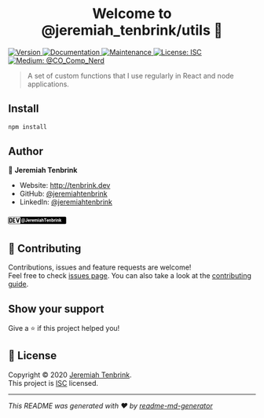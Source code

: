 <h1 align="center">Welcome to @jeremiah_tenbrink/utils 👋</h1>
<p>
  <a href="https://www.npmjs.com/package/@jeremiah_tenbrink/utils" target="_blank">
    <img alt="Version" src="https://img.shields.io/npm/v/@jeremiah_tenbrink/utils.svg">
  </a>
  <a href="https://github.com/jeremiahtenbrink/utils#readme" target="_blank">
    <img alt="Documentation" src="https://img.shields.io/badge/documentation-yes-brightgreen.svg" />
  </a>
  <a href="https://github.com/jeremiahtenbrink/utils/graphs/commit-activity" target="_blank">
    <img alt="Maintenance" src="https://img.shields.io/badge/Maintained%3F-yes-green.svg" />
  </a>
  <a href="https://github.com/jeremiahtenbrink/utils/blob/master/LICENSE" target="_blank">
    <img alt="License: ISC" src="https://img.shields.io/github/license/jeremiahtenbrink/@jeremiah_tenbrink/utils" />
  </a>

  <a href="https://dev.to/@CO_Comp_Nerd" target="_blank">
    <img alt="Medium: @CO_Comp_Nerd" src="https://img.shields.io
    /twitter/follow/@CO_Comp_Nerd.svg?style=social" />
  </a>
</p>

> A set of custom functions that I use regularly in React and node applications.

## Install

```sh
npm install
```

## Author

👤 **Jeremiah Tenbrink**

* Website: http://tenbrink.dev
* GitHub: [@jeremiahtenbrink](https://github.com/jeremiahtenbrink)
* LinkedIn: [@jeremiahtenbrink](https://linkedin.com/in/jeremiahtenbrink)

<svg width="118" height="30" viewBox="0 0 118 15" fill="none" xmlns="http://www.w3.org/2000/svg">
<g id="devTo">
<g clip-path="url(#clip0)">
<rect width="118" height="30" rx="2" fill="black"/>
<g id="DevTo 1">
<rect x="0.999756" y="0.829956" width="23.7156" height="13.34" rx="1" fill="white"/>
<path id="Vector" d="M2.2702 7.47149V12.6047H4.08288C6.08805 12.6047 6.9222 12.3481 7.53177 11.562C8.14134 10.7921 8.23759 10.1183 8.17342 7.07046C8.1253 4.37551 8.09322 4.15093 7.74031 3.57344C7.13074 2.57888 6.457 2.33826 4.19517 2.33826H2.2702V7.47149ZM5.97576 4.40759C6.34471 4.71238 6.36075 4.77654 6.36075 7.37524C6.36075 9.89374 6.34471 10.0542 6.00784 10.391C5.73514 10.6477 5.44639 10.7439 4.88495 10.7439L4.11496 10.76L4.06684 7.42337L4.03475 4.10281H4.82078C5.35014 4.10281 5.7191 4.19905 5.97576 4.40759V4.40759ZM9.66527 2.75533C9.34444 3.17241 9.3284 3.38095 9.3284 7.50358V11.8187L9.72944 12.2037C10.0984 12.5887 10.1946 12.6047 12.2961 12.6047H14.4616V10.8562L12.8254 10.8081L11.1732 10.76V8.35377L12.1838 8.30564L13.1783 8.25752V6.50901H11.093V4.10281H14.4616V2.33826H12.2319C10.0021 2.33826 9.9861 2.33826 9.66527 2.75533V2.75533ZM16.2262 4.61613C16.5631 5.8834 17.1085 7.95273 17.4453 9.23604C17.9587 11.2091 18.1351 11.6422 18.5682 12.0754C18.873 12.3962 19.242 12.6047 19.4826 12.6047C19.9799 12.6047 20.6215 12.1074 20.8461 11.53C21.0065 11.1129 23.2844 2.61096 23.2844 2.41846C23.2844 2.37034 22.8352 2.33826 22.2898 2.37034L21.2792 2.41846L20.3809 5.86736C19.8195 8.04898 19.4505 9.20396 19.3863 8.99542C19.258 8.59439 17.6699 2.48263 17.6699 2.40242C17.6699 2.37034 17.2047 2.33826 16.6433 2.33826H15.6166L16.2262 4.61613Z" fill="black"/>
</g>
<text id="devToText" fill="white" xml:space="preserve" style="white-space
: pre" font-family="Roboto" font-size="9" font-weight="bold" letter-spacing
="0em"><tspan x="26.5194" y="10.4674">@JeremiahTenbrink</tspan></text>
</g>
</g>
<defs>
<clipPath id="clip0">
<rect width="118" height="15" rx="2" fill="white"/>
</clipPath>
</defs>
</svg>

## 🤝 Contributing

Contributions, issues and feature requests are welcome!<br />Feel free to check [issues page](https://github.com/jeremiahtenbrink/utils/issues). You can also take a look at the [contributing guide](https://github.com/jeremiahtenbrink/utils/blob/master/CONTRIBUTING.md).

## Show your support

Give a ⭐️ if this project helped you!

## 📝 License

Copyright © 2020 [Jeremiah Tenbrink](https://github.com/jeremiahtenbrink).<br />
This project is [ISC](https://github.com/jeremiahtenbrink/utils/blob/master/LICENSE) licensed.

***
_This README was generated with ❤️ by [readme-md-generator](https://github.com/kefranabg/readme-md-generator)_
